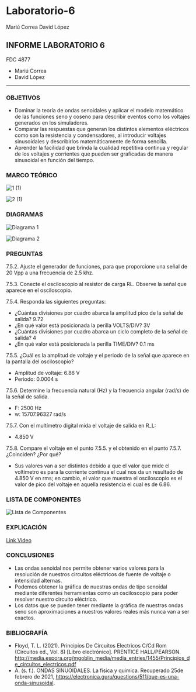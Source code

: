 # Laboratorio-6
Mariú Correa David López
## INFORME LABORATORIO 6
FDC 4877
- Mariú Correa
- David López
----------------

### OBJETIVOS

- Dominar la teoría de ondas senoidales y aplicar el modelo matemático de las funciones seno y coseno para describir eventos como los voltajes generados en los simuladores.
- Comparar las respuestas que generan los distintos elementos eléctricos como son la resistencia y condensadores, al introducir voltajes sinusoidales y describirlos matemáticamente de forma sencilla.
- Aprender la facilidad que brinda la cualidad repetitiva continua y regular de los voltajes y corrientes que pueden ser graficadas de manera sinusoidal en función del tiempo.

### MARCO TEÓRICO 

![1 (1)](https://user-images.githubusercontent.com/76136485/109311721-24fa6200-7814-11eb-8c53-3270267d8cf4.png)

![2 (1)](https://user-images.githubusercontent.com/76136485/109311701-1f048100-7814-11eb-9c20-f8b330f646ab.png)

### DIAGRAMAS

![Diagrama 1](https://user-images.githubusercontent.com/76136485/109260338-f6589900-77cb-11eb-9441-1de15e5c9656.png)

![Diagrama 2](https://user-images.githubusercontent.com/76136485/109260345-f8baf300-77cb-11eb-8e9e-f0499e041e9c.png)


### PREGUNTAS 

7.5.2. Ajuste el generador de funciones, para que proporcione una señal de 20 Vpp a una frecuencia de 2.5 khz.

7.5.3. Conecte el osciloscopio al resistor de carga RL. Observe la señal que aparece en el osciloscopio.

7.5.4. Responda las siguientes preguntas:
-	¿Cuántas divisiones por cuadro abarca la amplitud pico de la señal de salida?
9.72 
-	¿En qué valor está posicionada la perilla VOLTS/DIV?
3V
-	¿Cuántas divisiones por cuadro abarca un ciclo completo de la señal de salida?
4 
-	¿En qué valor está posicionada la perilla TIME/DIV?
0.1 ms 

7.5.5. ¿Cuál es la amplitud de voltaje y el periodo de la señal que aparece en la pantalla del osciloscopio?
-	Amplitud de voltaje: 6.86 V
-	Periodo: 0.0004 s

7.5.6. Determine la frecuencia natural (Hz) y la frecuencia angular (rad/s) de la señal de salida.
-	F: 2500 Hz
-	w: 15707.96327 rad/s

7.5.7. Con el multímetro digital mida el voltaje de salida en R_L:
-	4.850 V

7.5.8. Compare el voltaje en el punto 7.5.5. y el obtenido en el punto 7.5.7. ¿Coinciden? ¿Por qué?
-	Sus valores van a ser distintos debido a que el valor que mide el voltímetro es para la corriente continua el cual nos da un resultado de 4.850 V en rms; en cambio, el valor que muestra el osciloscopio es el valor de pico del voltaje en aquella resistencia el cual es de 6.86.

### LISTA DE COMPONENTES

![Lista de Componentes](https://user-images.githubusercontent.com/76136485/109244995-b2ef3200-77ad-11eb-89fe-554201578d30.png)

### EXPLICACIÓN

[Link Video]( https://www.youtube.com/watch?v=N4_1GuTc3CM)

### CONCLUSIONES

- Las ondas senoidal nos permite obtener varios valores para la resolución de nuestros circuitos eléctricos de fuente de voltaje o intensidad alternas.
- Podemos obtener la gráfica de nuestras ondas de tipo senoidal mediante diferentes herramientas como un osciloscopio para poder resolver nuestro circuito eléctrico.
- Los datos que se pueden tener mediante la gráfica de nuestras ondas seno son aproximaciones a nuestros valores reales más nunca van a ser exactos.

### BIBLIOGRAFÍA

- Floyd, T. L. (2021). Principios De Circuitos Electricos C/Cd Rom (Circuitos ed., Vol. 8) [Libro electrónico]. PRENTICE HALL/PEARSON. http://media.espora.org/mgoblin_media/media_entries/1455/Principios_de_circuitos_electricos.pdf
- A. (s. f.). ONDAS SINUOIDALES. La fisica y quimica. Recuperado 25de febrero de 2021, https://electronica.guru/questions/511/que-es-una-onda-sinusoidal.

